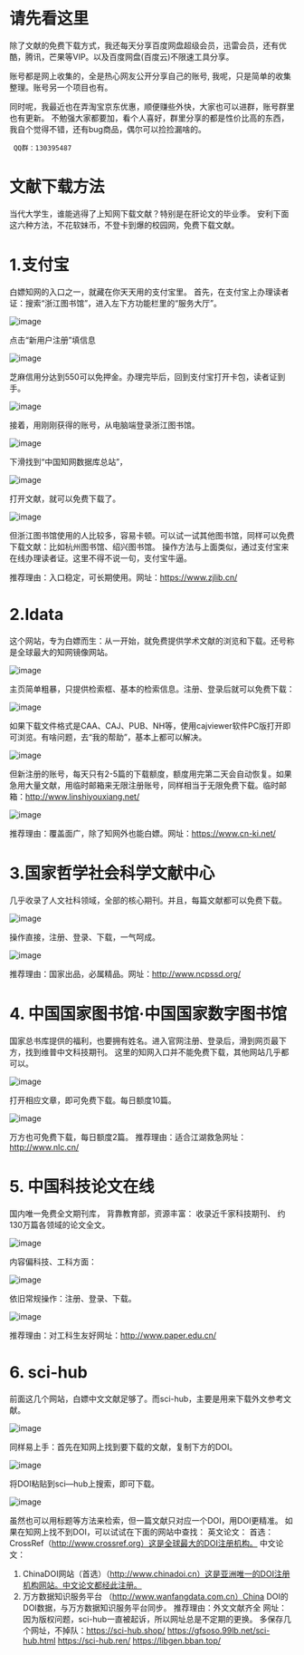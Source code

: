 # 请先看这里

除了文献的免费下载方式，我还每天分享百度网盘超级会员，迅雷会员，还有优酷，腾讯，芒果等VIP。以及百度网盘(百度云)不限速工具分享。

账号都是网上收集的，全是热心网友公开分享自己的账号, 我呢，只是简单的收集整理。账号另一个项目也有。

同时呢，我最近也在弄淘宝京东优惠，顺便赚些外快，大家也可以进群，账号群里也有更新。 不勉强大家都要加，看个人喜好，群里分享的都是性价比高的东西，我自个觉得不错，还有bug商品，偶尔可以捡捡漏啥的。

     QQ群：130395487

# 文献下载方法

当代大学生，谁能逃得了上知网下载文献？特别是在肝论文的毕业季。
安利下面这六种方法，不花软妹币，不登卡到爆的校园网，免费下载文献。

# 1.支付宝

白嫖知网的入口之一，就藏在你天天用的支付宝里。
首先，在支付宝上办理读者证：搜索“浙江图书馆”，进入左下方功能栏里的“服务大厅”。
    
![image](https://github.com/VIP-Share/BaiduWenku/blob/master/images/1.jpg)

点击“新用户注册”填信息

![image](https://github.com/VIP-Share/BaiduWenku/blob/master/images/2.jpg)

芝麻信用分达到550可以免押金。办理完毕后，回到支付宝打开卡包，读者证到手。

![image](https://github.com/VIP-Share/BaiduWenku/blob/master/images/3.jpg)

接着，用刚刚获得的账号，从电脑端登录浙江图书馆。

![image](https://github.com/VIP-Share/BaiduWenku/blob/master/images/4.jpg)

下滑找到“中国知网数据库总站”，

![image](https://github.com/VIP-Share/BaiduWenku/blob/master/images/5.jpg)

打开文献，就可以免费下载了。

![image](https://github.com/VIP-Share/BaiduWenku/blob/master/images/6.jpg)

但浙江图书馆使用的人比较多，容易卡顿。可以试一试其他图书馆，同样可以免费下载文献：比如杭州图书馆、绍兴图书馆。
操作方法与上面类似，通过支付宝来在线办理读者证。这里不得不说一句，支付宝牛逼。

推荐理由：入口稳定，可长期使用。网址：https://www.zjlib.cn/

# 2.Idata

这个网站，专为白嫖而生：从一开始，就免费提供学术文献的浏览和下载。还号称是全球最大的知网镜像网站。

![image](https://github.com/VIP-Share/BaiduWenku/blob/master/images/7.jpg)

主页简单粗暴，只提供检索框、基本的检索信息。注册、登录后就可以免费下载：

![image](https://github.com/VIP-Share/BaiduWenku/blob/master/images/8.jpg)

如果下载文件格式是CAA、CAJ、PUB、NH等，使用cajviewer软件PC版打开即可浏览。有啥问题，去“我的帮助”，基本上都可以解决。

![image](https://github.com/VIP-Share/BaiduWenku/blob/master/images/9.jpg)

但新注册的账号，每天只有2-5篇的下载额度，额度用完第二天会自动恢复。如果急用大量文献，用临时邮箱来无限注册账号，同样相当于无限免费下载。临时邮箱：http://www.linshiyouxiang.net/

![image](https://github.com/VIP-Share/BaiduWenku/blob/master/images/10.jpg)

推荐理由：覆盖面广，除了知网外也能白嫖。网址：https://www.cn-ki.net/

# 3.国家哲学社会科学文献中心

几乎收录了人文社科领域，全部的核心期刊。并且，每篇文献都可以免费下载。

![image](https://github.com/VIP-Share/BaiduWenku/blob/master/images/11.jpg)

操作直接，注册、登录、下载，一气呵成。

![image](https://github.com/VIP-Share/BaiduWenku/blob/master/images/12.jpg)

推荐理由：国家出品，必属精品。网址：http://www.ncpssd.org/

# 4. 中国国家图书馆·中国国家数字图书馆

国家总书库提供的福利，也要拥有姓名。进入官网注册、登录后，滑到网页最下方，找到维普中文科技期刊。
这里的知网入口并不能免费下载，其他网站几乎都可以。

![image](https://github.com/VIP-Share/BaiduWenku/blob/master/images/13.jpg)

打开相应文章，即可免费下载。每日额度10篇。

![image](https://github.com/VIP-Share/BaiduWenku/blob/master/images/14.jpg)

万方也可免费下载，每日额度2篇。
推荐理由：适合江湖救急网址：http://www.nlc.cn/

# 5. 中国科技论文在线
国内唯一免费全文期刊库，
背靠教育部，资源丰富：
收录近千家科技期刊、
约130万篇各领域的论文全文。

![image](https://github.com/VIP-Share/BaiduWenku/blob/master/images/15.jpg)

内容偏科技、工科方面：

![image](https://github.com/VIP-Share/BaiduWenku/blob/master/images/16.jpg)

依旧常规操作：注册、登录、下载。

![image](https://github.com/VIP-Share/BaiduWenku/blob/master/images/17.jpg)

推荐理由：对工科生友好网址：http://www.paper.edu.cn/

# 6. sci-hub
前面这几个网站，白嫖中文文献足够了。而sci-hub，主要是用来下载外文参考文献。

![image](https://github.com/VIP-Share/BaiduWenku/blob/master/images/18.jpg)

同样易上手：首先在知网上找到要下载的文献，复制下方的DOI。

![image](https://github.com/VIP-Share/BaiduWenku/blob/master/images/19.jpg)

将DOI粘贴到sci—hub上搜索，即可下载。

![image](https://github.com/VIP-Share/BaiduWenku/blob/master/images/20.jpg)

虽然也可以用标题等方法来检索，但一篇文献只对应一个DOI，用DOI更精准。
如果在知网上找不到DOI，可以试试在下面的网站中查找：
英文论文：
首选：CrossRef（http://www.crossref.org）这是全球最大的DOI注册机构。
中文论文：
1. ChinaDOI网站（首选）（http://www.chinadoi.cn）这是亚洲唯一的DOI注册机构网站。中文论文都经此注册。
2. 万方数据知识服务平台 （http://www.wanfangdata.com.cn）China DOI的DOI数据，与万方数据知识服务平台同步。
推荐理由：外文文献齐全
网址：因为版权问题，sci-hub一直被起诉，所以网址总是不定期的更换。
多保存几个网址，不掉队：https://sci-hub.shop/ 
https://gfsoso.99lb.net/sci-hub.html
https://sci-hub.ren/
https://libgen.bban.top/
